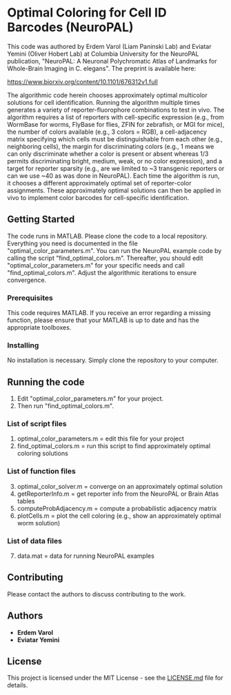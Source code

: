 # Optimal Coloring for Cell ID Barcodes (NeuroPAL)

This code was authored by Erdem Varol (Liam Paninski Lab) and Eviatar Yemini (Oliver Hobert Lab) at Columbia University for the NeuroPAL publication,
"NeuroPAL: A Neuronal Polychromatic Atlas of Landmarks for Whole-Brain Imaging in C. elegans". The preprint is available here:

https://www.biorxiv.org/content/10.1101/676312v1.full

The algorithmic code herein chooses approximately optimal multicolor solutions for cell identification. Running the algorithm multiple times generates a variety of reporter-fluorophore combinations to test in vivo. The algorithm requires a list of reporters with cell-specific expression (e.g., from WormBase for worms, FlyBase for flies, ZFIN for zebrafish, or MGI for mice), the number of colors available (e.g., 3 colors = RGB), a cell-adjacency matrix specifying which cells must be distinguishable from each other (e.g., neighboring cells), the margin for discriminating colors (e.g., 1 means we can only discriminate whether a color is present or absent whereas 1/3 permits discriminating bright, medium, weak, or no color expression), and a target for reporter sparsity (e.g., are we limited to ~3 transgenic reporters or can we use ~40 as was done in NeuroPAL). Each time the algorithm is run, it chooses a different approximately optimal set of reporter-color assignments. These approximately optimal solutions can then be applied in vivo to implement color barcodes for cell-specific identification.

## Getting Started

The code runs in MATLAB. Please clone the code to a local repository. Everything you need is documented in the file "optimal_color_parameters.m". You can run the NeuroPAL example code by calling the script "find_optimal_colors.m". Thereafter, you should edit "optimal_color_parameters.m" for your specific needs and call "find_optimal_colors.m". Adjust the algorithmic iterations to ensure convergence.

### Prerequisites

This code requires MATLAB. If you receive an error regarding a missing function, please ensure that your MATLAB is up to date and has the appropriate toolboxes.

### Installing

No installation is necessary. Simply clone the repository to your computer.

## Running the code

1. Edit "optimal_color_parameters.m" for your project.
2. Then run "find_optimal_colors.m".

### List of script files

1. optimal_color_parameters.m = edit this file for your project
2. find_optimal_colors.m = run this script to find approximately optimal coloring solutions

### List of function files
3. optimal_color_solver.m = converge on an approximately optimal solution
4. getReporterInfo.m = get reporter info from the NeuroPAL or Brain Atlas tables
5. computeProbAdjacency.m = compute a probabilistic adjacency matrix
6. plotCells.m = plot the cell coloring (e.g., show an approximately optimal worm solution)

### List of data files
7. data.mat = data for running NeuroPAL examples

## Contributing

Please contact the authors to discuss contributing to the work.

## Authors

* **Erdem Varol**
* **Eviatar Yemini**

## License

This project is licensed under the MIT License - see the [LICENSE.md](LICENSE.md) file for details.
